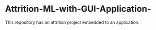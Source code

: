 # Attrition-ML-with-GUI-Application-
This repository has an attrition project embedded to an application.
